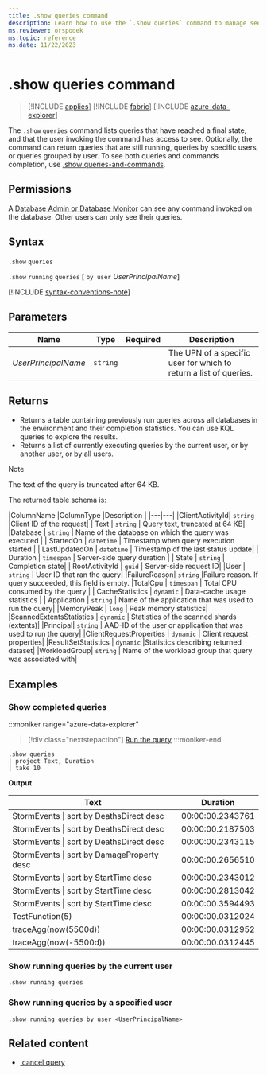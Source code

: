 ```yaml
---
title: .show queries command
description: Learn how to use the `.show queries` command to manage see invoked queries.
ms.reviewer: orspodek
ms.topic: reference
ms.date: 11/22/2023
---
```

# .show queries command

> [!INCLUDE [applies](../includes/applies-to-version/applies.md)] [!INCLUDE [fabric](../includes/applies-to-version/fabric.md)] [!INCLUDE [azure-data-explorer](../includes/applies-to-version/azure-data-explorer.md)]

The `.show` `queries` command lists queries that have reached a final state, and that the user invoking the command has access to see. Optionally, the command can return queries that are still running, queries by specific users, or queries grouped by user. To see both queries and commands completion, use [.show queries-and-commands](commands-and-queries.md).

## Permissions

A [Database Admin or Database Monitor](../access-control/role-based-access-control.md) can see any command invoked on the database. Other users can only see their queries.

## Syntax

`.show` `queries`

`.show` `running` `queries` [ `by user` *UserPrincipalName*]

[!INCLUDE [syntax-conventions-note](../includes/syntax-conventions-note.md)]

## Parameters

| Name | Type | Required | Description |
|--|--|--|--|
| *UserPrincipalName* | `string` |  |  The UPN of a specific user for which to return a list of queries. |

## Returns

* Returns a table containing previously run queries across all databases in the environment and their completion statistics. You can use KQL queries to explore the results.
* Returns a list of currently executing queries by the current user, or by another user, or by all users.

> [!NOTE]
> The text of the query is truncated after 64 KB.

The returned table schema is:

|ColumnName |ColumnType |Description |
|---|---|
|ClientActivityId| `string` |Client ID of the request|
| Text | `string` | Query text, truncated at 64 KB|
|Database | `string` | Name of the database on which the query was executed |
| StartedOn | `datetime` | Timestamp when query execution started |
| LastUpdatedOn | `datetime` | Timestamp of the last status update|
| Duration | `timespan` | Server-side query duration |
| State | `string` | Completion state|
| RootActivityId | `guid` | Server-side request ID|
|User | `string` | User ID that ran the query|
|FailureReason| `string` |Failure reason. If query succeeded, this field is empty.
|TotalCpu | `timespan` | Total CPU consumed by the query |
| CacheStatistics | `dynamic` | Data-cache usage statistics |
| Application | `string` | Name of the application that was used to run the query|
|MemoryPeak | `long` | Peak memory statistics|
|ScannedExtentsStatistics | `dynamic` | Statistics of the scanned shards (extents)|
|Principal| `string` | AAD-ID of the user or application that was used to run the query|
|ClientRequestProperties | `dynamic` | Client request properties|
|ResultSetStatistics | `dynamic` |Statistics describing returned dataset|
|WorkloadGroup| `string` | Name of the workload group that query was associated with|

## Examples

### Show completed queries

:::moniker range="azure-data-explorer"
> [!div class="nextstepaction"]
> <a href="https://dataexplorer.azure.com/clusters/kvc6bc487453a064d3c9de.northeurope/databases/NewDatabase1?query=H4sIAAAAAAAAA9MrzsgvVygsTS3KTC1W4OWqUSgoys9KTS5RCEmtKNFRcCktSizJzM8DyZQkZqcqGBoAAA0BJaEzAAAA" target="_blank">Run the query</a>
:::moniker-end

```kusto
.show queries 
| project Text, Duration
| take 10
```

**Output**

| Text | Duration |
|--|--|
| StormEvents &#124; sort by DeathsDirect desc | 00:00:00.2343761 |
| StormEvents &#124; sort by DeathsDirect desc | 00:00:00.2187503 |
| StormEvents &#124; sort by DeathsDirect desc | 00:00:00.2343115 |
| StormEvents &#124; sort by DamageProperty desc | 00:00:00.2656510 |
| StormEvents &#124; sort by StartTime desc | 00:00:00.2343012 |
| StormEvents &#124; sort by StartTime desc | 00:00:00.2813042 |
| StormEvents &#124; sort by StartTime desc | 00:00:00.3594493 |
| TestFunction(5) | 00:00:00.0312024 |
| traceAgg(now(5500d)) | 00:00:00.0312952 |
| traceAgg(now(-5500d)) | 00:00:00.0312445 |

### Show running queries by the current user

```kusto
.show running queries 
```

### Show running queries by a specified user

```kusto
.show running queries by user <UserPrincipalName>
```

## Related content

* [.cancel query](cancel-query-command.md)
